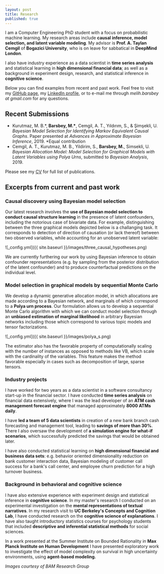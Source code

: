 ```yaml
---
layout: post
title: Research
published: true
---
```



I am a Computer Engineering PhD student with a focus on probabilistic machine learning. My research areas include **causal inference, model selection, and latent variable modeling**. My advisor is **Prof. A. Taylan Cemgil** of **Bogazici University**, who is on leave for sabbatical in **DeepMind London**.

I also have industry experience as a data scientist in **time series analysis** and statistical learning in **high dimensional financial data**; as well as a background in experiment design, research, and statistical inference in **cognitive science**.

Below you can find examples from recent and past work. Feel free to visit my <a href="github.com/mbarsbey">GitHub page</a>, my <a href="www.linkedin.com/in/melih-barsbey">LinkedIn profile</a>, or to e-mail me through _melih.barsbey at gmail.com_ for any questions.


## Recent Submissions

- Kurutmaz, M. B.\*, **Barsbey, M.\***, Cemgil, A. T., Yıldırım, S., & Şimşekli, U. _Bayesian Model Selection for Identifying Markov Equivalent Causal Graphs_. Paper presented at _Advances in Approximate Bayesian Inference_, 2019. \*Equal contribution
- Cemgil, A. T., Kurutmaz, M. B., Yildirim, S., **Barsbey, M.**, Simsekli, U. _Bayesian Allocation Model: Model Selection for Graphical Models with Latent Variables using Polya Urns_, submitted to _Bayesian Analysis_, 2019.

Please see my <a href="images/melih_barsbey_cv">CV</a> for full list of publications.

## Excerpts from current and past work
### Causal discovery using Bayesian model selection

Our latest research involves the **use of Bayesian model selection to conduct causal structure learning** in the presence of latent confounders, including the notorious case of bivariate data. For example, distinguishing between the three graphical models depicted below is a challanging task. It corresponds to detection of direction of causation (or lack thereof) between two observed variables, while accounting for an unobserved latent variable:

![_config.yml]({{ site.baseurl }}/images/three_causal_hypotheses.png)

We are currently furthering our work by using Bayesian inference to obtain confounder representations (e.g. by sampling from the posterior distribution of the latent confounder) and to produce counterfactual predictions on the individual level.

### Model selection in graphical models by sequential Monte Carlo

We develop a dynamic generative allocation model, in which allocations are made according to a Bayesian network, and marginals of which correspond to a **Polya urn process**. Our formulation allows us to develop a sequential Monte Carlo algorithm with which we can conduct model selection through an **unbiased estimation of marginal likelihood** in arbitrary Bayesian networks including those which correspond to various topic models and tensor factorizations. 

![_config.yml]({{ site.baseurl }}/images/polya_s.png)

The estimator also has the favorable property of computationally scaling with the number of instances as opposed to methods like VB, which scale with the cardinality of the variables. This feature makes the method favorable especially in cases such as decomposition of large, sparse tensors.

### Industry projects

I have worked for two years as a data scientist in a software consultancy start-up in the financial sector. I have conducted **time series analysis** on financial data extensively, where I was the lead developer of an **ATM cash management forecast engine** that managed approximately **8000 ATMs daily**. 

I have **led a team of 5 data scientists** in creation of a new bank branch cash forecasting and management tool, leading to **savings of more than 30%**. There I also oversaw the development of **a simulation engine for what-if scenarios**, which successfully predicted the savings that would be obtained later. 

I have also conducted statistical learning on **high dimensional financial and business data sets**: e.g.  behavior oriented dimensionality reduction on bank customer interaction data, Bayesian modeling of customer call success for a bank's call center, and employee churn prediction for a high turnover business.

### Background in behavioral and cognitive science

I have also extensive experience with experiment design and statistical inference in **cognitive science**. In my master's research I conducted on an experimental investigation on the **mental representations of textual narratives**. In my research visit to **UC Berkeley's Concepts and Cognition Lab**, I have conducted research on the **cognitive science of explanations**. I have also taught introductory statistics courses for psychology students that included **descriptive and inferential statistical methods** for social sciences.

In a work presented at the Summer Institute on Bounded Rationality in **Max Planck Institute on Human Development** I have presented exploratory work to investigate the effect of model complexity on survival in high uncertainty environments, using **agent-based modeling.**



_Images courtesy of BAM Research Group_

